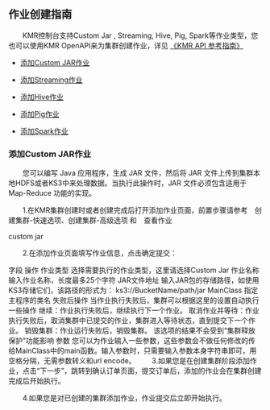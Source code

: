 ## 作业创建指南


　　KMR控制台支持Custom Jar , Streaming, Hive, Pig, Spark等作业类型，您也可以使用KMR OpenAPI来为集群创建作业，详见 [《KMR API 参考指南》](jian_jie.md)
  
 *  [添加Custom JAR作业](customjar.md)

 *  [添加Streaming作业](streaming.md)

 *  [添加Hive作业](hive.md)

 *  [添加Pig作业](pig.md)

 *  [添加Spark作业](spark.md)


### 添加Custom JAR作业

　　您可以编写 Java 应用程序，生成 JAR 文件，然后将 JAR 文件上传到集群本地HDFS或者KS3中来处理数据。当执行此操作时，JAR 文件必须包含适用于 Map-Reduce 功能的实现。

　　1.在KMR集群创建时或者创建完成后打开添加作业页面，前置步骤请参考　创建集群-快速选项、创建集群-高级选项 和　查看作业

custom jar

　　2.在添加作业页面填写作业信息，点击确定提交：

字段	操作
作业类型	选择需要执行的作业类型，这里请选择Custom Jar
作业名称	输入作业名称，长度最多25个字符
JAR文件地址	输入JAR包的存储路径，如使用KS3存储它们，该路径的形式为：
ks3://BucketName/path/jar
MainClass	指定主程序的类名
失败后操作	当作业执行失败后，集群可以根据这里的设置自动执行一些操作
继续：作业执行失败后，继续执行下一个作业。
取消作业并等待：作业执行失败后，取消集群中已提交的作业，集群进入等待状态，直到提交下一个作业。
销毁集群：作业运行失败后，销毁集群。
该选项的结果不会受到“集群释放保护”功能影响
参数	您可以为作业输入一些参数，这些参数会不做任何修改的传给MainClass中的main函数。输入参数时，只需要输入参数本身字符串即可，用空格分隔，无需参数转义和url encode。
　　3.如果您是在创建集群阶段添加作业，点击“下一步”，跳转到确认订单页面，提交订单后，添加的作业会在集群创建完成后开始执行。

　　4.如果您是对已创建的集群添加作业，作业提交后立即开始执行。
